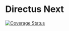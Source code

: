 # Directus Next

[![Coverage Status](https://coveralls.io/repos/github/directus/api/badge.svg?branch=master)](https://coveralls.io/github/directus/api?branch=master)
